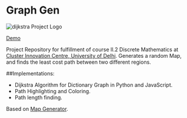 Graph Gen
=========
![dijkstra Project Logo](https://prashnts.github.io/graph.project/vendor/dijkstra.png)

[Demo](https://prashnts.github.io/graph.project/)

Project Repository for fulfillment of course II.2 Discrete Mathematics at [Cluster Innovation Centre, University of Delhi](https://ducic.ac.in). Generates a random Map, and finds the least cost path between two different regions.

##Implementations:
- Dijkstra Algorithm for Dictionary Graph in Python and JavaScript.
- Path Highlighting and Coloring.
- Path length finding.

Based on [Map Generator](https://github.com/stravid/mapgenerator).

